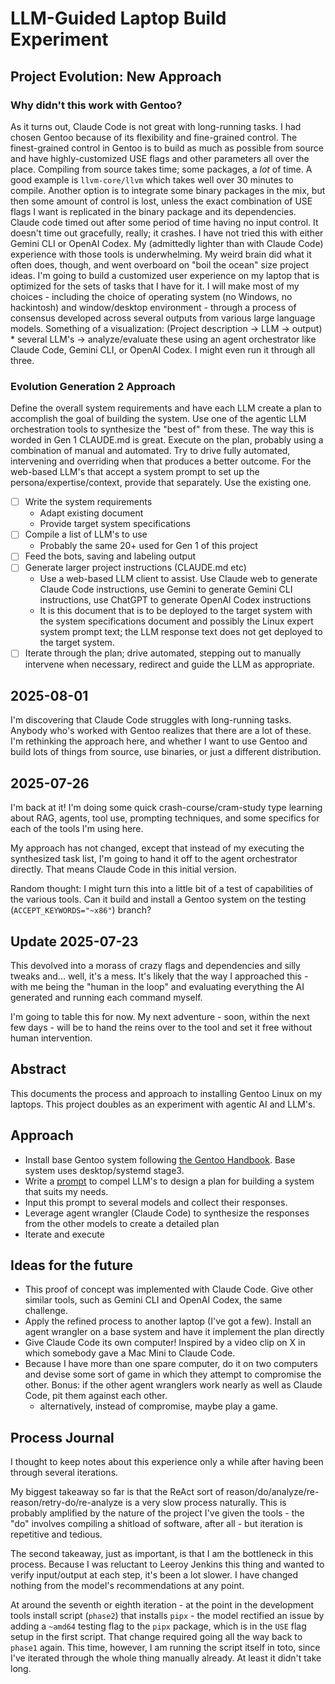 # LLM-Guided Laptop Build Experiment

## Project Evolution: New Approach

### Why didn't this work with Gentoo?

As it turns out, Claude Code is not great with long-running tasks. I had chosen Gentoo because of its flexibility and fine-grained control. The finest-grained control in Gentoo is to build as much as possible from source and have highly-customized USE flags and other parameters all over the place.
Compiling from source takes time; some packages, a _lot_ of time. A good example is `llvm-core/llvm` which takes well over 30 minutes to compile.
Another option is to integrate some binary packages in the mix, but then some amount of control is lost, unless the exact combination of USE flags I want is replicated in the binary package and its dependencies.
Claude code timed out after some period of time having no input control. It doesn't time out gracefully, really; it crashes.
I have not tried this with either Gemini CLI or OpenAI Codex. My (admittedly lighter than with Claude Code) experience with those tools is underwhelming.
My weird brain did what it often does, though, and went overboard on "boil the ocean" size project ideas. I'm going to build a customized user experience on my laptop that is optimized for the sets of tasks that I have for it. I will make most of my choices - including the choice of operating system (no Windows, no hackintosh) and window/desktop environment - through a process of consensus developed across several outputs from various large language models.
Something of a visualization: (Project description -> LLM -> output) * several LLM's -> analyze/evaluate these using an agent orchestrator like Claude Code, Gemini CLI, or OpenAI Codex. I might even run it through all three.

### Evolution Generation 2 Approach

Define the overall system requirements and have each LLM create a plan to accomplish the goal of building the system. Use one of the agentic LLM orchestration tools to synthesize the "best of" from these. The way this is worded in Gen 1 CLAUDE.md is great. Execute on the plan, probably using a combination of manual and automated. Try to drive fully automated, intervening and overriding when that produces a better outcome.
For the web-based LLM's that accept a system prompt to set up the persona/expertise/context, provide that separately. Use the existing one.

- [ ] Write the system requirements
  - Adapt existing document
  - Provide target system specifications
- [ ] Compile a list of LLM's to use
  - Probably the same 20+ used for Gen 1 of this project
- [ ] Feed the bots, saving and labeling output
- [ ] Generate larger project instructions (CLAUDE.md etc)
  - Use a web-based LLM client to assist. Use Claude web to generate Claude Code instructions, use Gemini to generate Gemini CLI instructions, use ChatGPT to generate OpenAI Codex instructions
  - It is this document that is to be deployed to the target system with the system specifications document and possibly the Linux expert system prompt text; the LLM response text does not get deployed to the target system.
- [ ] Iterate through the plan; drive automated, stepping out to manually intervene when necessary, redirect and guide the LLM as appropriate.

## 2025-08-01

I'm discovering that Claude Code struggles with long-running tasks. Anybody who's worked with Gentoo realizes that there are a lot of these. I'm rethinking the approach here, and whether I want to use Gentoo and build lots of things from source, use binaries, or just a different distribution.

## 2025-07-26

I'm back at it! I'm doing some quick crash-course/cram-study type learning about RAG, agents, tool use, prompting techniques, and some specifics for each of the tools I'm using here.  

My approach has not changed, except that instead of my executing the synthesized task list, I'm going to hand it off to the agent orchestrator directly. That means Claude Code in this initial version.  

Random thought: I might turn this into a little bit of a test of capabilities of the various tools. Can it build and install a Gentoo system on the testing (`ACCEPT_KEYWORDS="~x86"`) branch?  

## Update 2025-07-23

This devolved into a morass of crazy flags and dependencies and silly tweaks and... well, it's a mess. It's likely that the way I approached this - with me being the "human in the loop" and evaluating everything the AI generated and running each command myself.  

I'm going to table this for now. My next adventure - soon, within the next few days - will be to hand the reins over to the tool and set it free without human intervention.

## Abstract

This documents the process and approach to installing Gentoo Linux on my laptops. This project doubles as an experiment with agentic AI and LLM's.  

## Approach

- Install base Gentoo system following [the Gentoo Handbook](https://wiki.gentoo.org/wiki/Handbook:AMD64). Base system uses desktop/systemd stage3.
- Write a [prompt](initial-llm-prompt.md) to compel LLM's to design a plan for building a system that suits my needs.
- Input this prompt to several models and collect their responses.
- Leverage agent wrangler (Claude Code) to synthesize the responses from the other models to create a detailed plan
- Iterate and execute

## Ideas for the future

- This proof of concept was implemented with Claude Code. Give other similar tools, such as Gemini CLI and OpenAI Codex, the same challenge.
- Apply the refined process to another laptop (I've got a few). Install an agent wrangler on a base system and have it implement the plan directly
- Give Claude Code its own computer! Inspired by a video clip on X in which somebody gave a Mac Mini to Claude Code.
- Because I have more than one spare computer, do it on two computers and devise some sort of game in which they attempt to compromise the other. Bonus: if the other agent wranglers work nearly as well as Claude Code, pit them against each other.
  - alternatively, instead of compromise, maybe play a game.

## Process Journal

I thought to keep notes about this experience only a while after having been through several iterations.  

My biggest takeaway so far is that the ReAct sort of reason/do/analyze/re-reason/retry-do/re-analyze is a very slow process naturally. This is probably amplified by the nature of the project I've given the tools - the "do" involves compiling a shitload of software, after all - but iteration is repetitive and tedious.  

The second takeaway, just as important, is that I am the bottleneck in this process. Because I was reluctant to Leeroy Jenkins this thing and wanted to verify input/output at each step, it's been a lot slower. I have changed nothing from the model's recommendations at any point.  

At around the seventh or eighth iteration - at the point in the development tools install script (`phase2`) that installs `pipx` - the model rectified an issue by adding a `~amd64` testing flag to the `pipx` package, which is in the `USE` flag setup in the first script. That change required going all the way back to `phase1` again. This time, however, I am running the script itself in toto, since I've iterated through the whole thing manually already. At least it didn't take long.